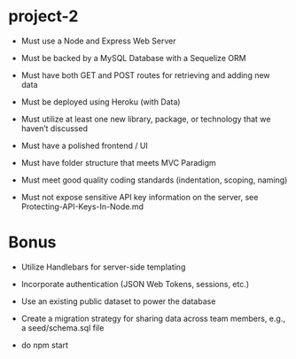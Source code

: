 # project-2

* Must use a Node and Express Web Server

* Must be backed by a MySQL Database with a Sequelize ORM

* Must have both GET and POST routes for retrieving and adding new data

* Must be deployed using Heroku (with Data)

* Must utilize at least one new library, package, or technology that we haven’t discussed

* Must have a polished frontend / UI

* Must have folder structure that meets MVC Paradigm

* Must meet good quality coding standards (indentation, scoping, naming)

* Must not expose sensitive API key information on the server, see Protecting-API-Keys-In-Node.md

# Bonus

* Utilize Handlebars for server-side templating

* Incorporate authentication (JSON Web Tokens, sessions, etc.)

* Use an existing public dataset to power the database

* Create a migration strategy for sharing data across team members, e.g., a seed/schema.sql file

* do npm start